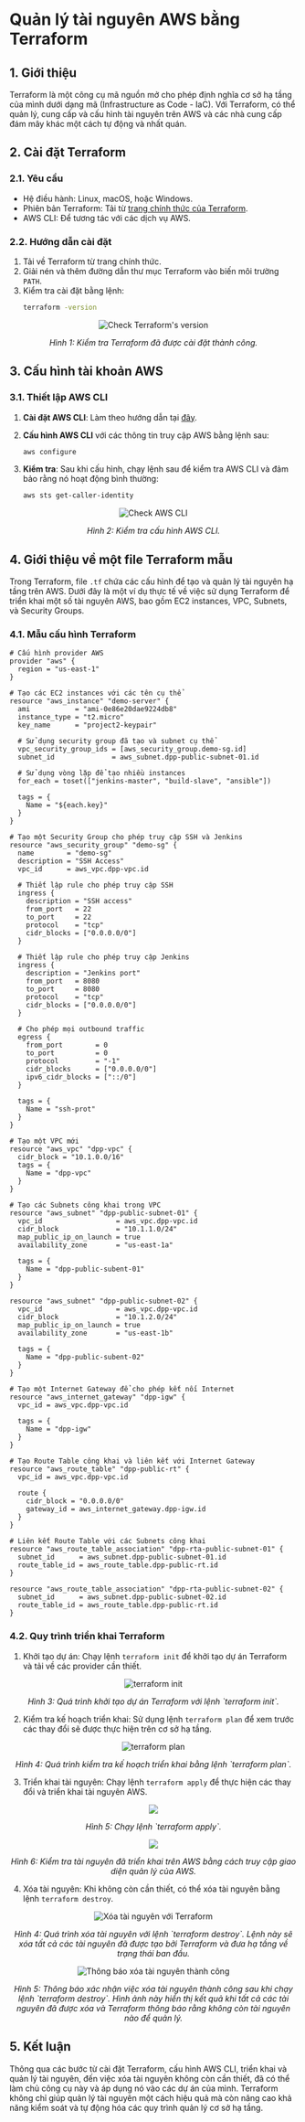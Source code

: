 # Quản lý tài nguyên AWS bằng Terraform



## 1. Giới thiệu
Terraform là một công cụ mã nguồn mở cho phép định nghĩa cơ sở hạ tầng của mình dưới dạng mã (Infrastructure as Code - IaC). Với Terraform, có thể quản lý, cung cấp và cấu hình tài nguyên trên AWS và các nhà cung cấp đám mây khác một cách tự động và nhất quán.

## 2. Cài đặt Terraform
### 2.1. Yêu cầu
- Hệ điều hành: Linux, macOS, hoặc Windows.
- Phiên bản Terraform: Tải từ [trang chính thức của Terraform](https://www.terraform.io/downloads.html).
- AWS CLI: Để tương tác với các dịch vụ AWS.

### 2.2. Hướng dẫn cài đặt
1. Tải về Terraform từ trang chính thức.
2. Giải nén và thêm đường dẫn thư mục Terraform vào biến môi trường `PATH`.
3. Kiểm tra cài đặt bằng lệnh:
   ```bash
   terraform -version
   ```
<p align="center">
    <img src="./images/check_version.png" alt="Check Terraform's version" />
<p>
<p align="center"><i>Hình 1: Kiểm tra Terraform đã được cài đặt thành công.</i></p>

## 3. Cấu hình tài khoản AWS

### 3.1. Thiết lập AWS CLI

1. **Cài đặt AWS CLI**: Làm theo hướng dẫn tại [đây](https://docs.aws.amazon.com/cli/latest/userguide/install-cliv2.html).

2. **Cấu hình AWS CLI** với các thông tin truy cập AWS bằng lệnh sau:

   ```bash
   aws configure
3. **Kiểm tra**: Sau khi cấu hình, chạy lệnh sau để kiểm tra AWS CLI và đảm bảo rằng nó hoạt động bình thường:
   ```bash
   aws sts get-caller-identity
<p align="center">
    <img src="./images/check_awscli.png" alt="Check AWS CLI" />
<p>
<p align="center"><i>Hình 2: Kiểm tra cấu hình AWS CLI.</i></p>

## 4. Giới thiệu về một file Terraform mẫu

Trong Terraform, file `.tf` chứa các cấu hình để tạo và quản lý tài nguyên hạ tầng trên AWS. Dưới đây là một ví dụ thực tế về việc sử dụng Terraform để triển khai một số tài nguyên AWS, bao gồm EC2 instances, VPC, Subnets, và Security Groups.

### 4.1. Mẫu cấu hình Terraform
```hcl
# Cấu hình provider AWS
provider "aws" {
  region = "us-east-1"
}

# Tạo các EC2 instances với các tên cụ thể
resource "aws_instance" "demo-server" {
  ami           = "ami-0e86e20dae9224db8"
  instance_type = "t2.micro"
  key_name      = "project2-keypair"
  
  # Sử dụng security group đã tạo và subnet cụ thể
  vpc_security_group_ids = [aws_security_group.demo-sg.id]
  subnet_id              = aws_subnet.dpp-public-subnet-01.id
  
  # Sử dụng vòng lặp để tạo nhiều instances
  for_each = toset(["jenkins-master", "build-slave", "ansible"])
  
  tags = {
    Name = "${each.key}"
  }
}

# Tạo một Security Group cho phép truy cập SSH và Jenkins
resource "aws_security_group" "demo-sg" {
  name        = "demo-sg"
  description = "SSH Access"
  vpc_id      = aws_vpc.dpp-vpc.id
  
  # Thiết lập rule cho phép truy cập SSH
  ingress {
    description = "SSH access"
    from_port   = 22
    to_port     = 22
    protocol    = "tcp"
    cidr_blocks = ["0.0.0.0/0"]
  }

  # Thiết lập rule cho phép truy cập Jenkins
  ingress {
    description = "Jenkins port"
    from_port   = 8080
    to_port     = 8080
    protocol    = "tcp"
    cidr_blocks = ["0.0.0.0/0"]
  }

  # Cho phép mọi outbound traffic
  egress {
    from_port        = 0
    to_port          = 0
    protocol         = "-1"
    cidr_blocks      = ["0.0.0.0/0"]
    ipv6_cidr_blocks = ["::/0"]
  }

  tags = {
    Name = "ssh-prot"
  }
}

# Tạo một VPC mới
resource "aws_vpc" "dpp-vpc" {
  cidr_block = "10.1.0.0/16"
  tags = {
    Name = "dpp-vpc"
  }
}

# Tạo các Subnets công khai trong VPC
resource "aws_subnet" "dpp-public-subnet-01" {
  vpc_id                  = aws_vpc.dpp-vpc.id
  cidr_block              = "10.1.1.0/24"
  map_public_ip_on_launch = true
  availability_zone       = "us-east-1a"
  
  tags = {
    Name = "dpp-public-subent-01"
  }
}

resource "aws_subnet" "dpp-public-subnet-02" {
  vpc_id                  = aws_vpc.dpp-vpc.id
  cidr_block              = "10.1.2.0/24"
  map_public_ip_on_launch = true
  availability_zone       = "us-east-1b"
  
  tags = {
    Name = "dpp-public-subent-02"
  }
}

# Tạo một Internet Gateway để cho phép kết nối Internet
resource "aws_internet_gateway" "dpp-igw" {
  vpc_id = aws_vpc.dpp-vpc.id
  
  tags = {
    Name = "dpp-igw"
  }
}

# Tạo Route Table công khai và liên kết với Internet Gateway
resource "aws_route_table" "dpp-public-rt" {
  vpc_id = aws_vpc.dpp-vpc.id
  
  route {
    cidr_block = "0.0.0.0/0"
    gateway_id = aws_internet_gateway.dpp-igw.id
  }
}

# Liên kết Route Table với các Subnets công khai
resource "aws_route_table_association" "dpp-rta-public-subnet-01" {
  subnet_id      = aws_subnet.dpp-public-subnet-01.id
  route_table_id = aws_route_table.dpp-public-rt.id
}

resource "aws_route_table_association" "dpp-rta-public-subnet-02" {
  subnet_id      = aws_subnet.dpp-public-subnet-02.id
  route_table_id = aws_route_table.dpp-public-rt.id
}
```

### 4.2. Quy trình triển khai Terraform
1. Khởi tạo dự án: Chạy lệnh `terraform init` để khởi tạo dự án Terraform và tải về các provider cần thiết.
<p align="center">
    <img src="./images/init.png" alt="terraform init" />
<p>
<p align="center"><i>Hình 3: Quá trình khởi tạo dự án Terraform với lệnh `terraform init`.</i></p>

2. Kiểm tra kế hoạch triển khai: Sử dụng lệnh `terraform plan` để xem trước các thay đổi sẽ được thực hiện trên cơ sở hạ tầng.
<p align="center">
    <img src="./images/plan.png" alt="terraform plan" />
<p>
<p align="center"><i>Hình 4: Quá trình kiểm tra kế hoạch triển khai bằng lệnh `terraform plan`.</i></p>


3. Triển khai tài nguyên: Chạy lệnh `terraform apply` để thực hiện các thay đổi và triển khai tài nguyên AWS.
<p align="center">
    <img src="./images/apply.png"  />
<p>
<p align="center"><i>Hình 5: Chạy lệnh `terraform apply`.</i></p>
<p align="center">
    <img src="./images/checkonaws.png"  />
<p>
<p align="center"><i>Hình 6: Kiểm tra tài nguyên đã triển khai trên AWS bằng cách truy cập giao diện quản lý của AWS.</i></p>

4. Xóa tài nguyên: Khi không còn cần thiết, có thể xóa tài nguyên bằng lệnh `terraform destroy`.
<p align="center">
    <img src="./images/destroy.png" alt="Xóa tài nguyên với Terraform" />
</p>
<p align="center"><i>Hình 4: Quá trình xóa tài nguyên với lệnh `terraform destroy`. Lệnh này sẽ xóa tất cả các tài nguyên đã được tạo bởi Terraform và đưa hạ tầng về trạng thái ban đầu.</i></p>

<p align="center">
    <img src="./images/destroy_success.png" alt="Thông báo xóa tài nguyên thành công" />
</p>
<p align="center"><i>Hình 5: Thông báo xác nhận việc xóa tài nguyên thành công sau khi chạy lệnh `terraform destroy`. Hình ảnh này hiển thị kết quả khi tất cả các tài nguyên đã được xóa và Terraform thông báo rằng không còn tài nguyên nào để quản lý.</i></p>

## 5. Kết luận

Thông qua các bước từ cài đặt Terraform, cấu hình AWS CLI, triển khai và quản lý tài nguyên, đến việc xóa tài nguyên không còn cần thiết, đã có thể làm chủ công cụ này và áp dụng nó vào các dự án của mình. Terraform không chỉ giúp quản lý tài nguyên một cách hiệu quả mà còn nâng cao khả năng kiểm soát và tự động hóa các quy trình quản lý cơ sở hạ tầng.


